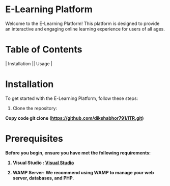 # E-Learning Platform
Welcome to the E-Learning Platform! This platform is designed to provide an interactive and engaging online learning experience for users of all ages.

# Table of Contents
| Installation || Usage |


# Installation
To get started with the E-Learning Platform, follow these steps:

1) Clone the repository:<b>

<b>Copy code</b>
git clone (https://github.com/dikshabhor791/ITR.git)




# Prerequisites

Before you begin, ensure you have met the following requirements:<br>
1) Visual Studio : [Visual Studio](https://visualstudio.microsoft.com/)

2.  **WAMP Server**: We recommend using WAMP to manage your web server, databases, and PHP.
















